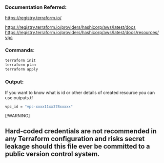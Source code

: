 ### Documentation Referred:

https://registry.terraform.io/

https://registry.terraform.io/providers/hashicorp/aws/latest/docs
https://registry.terraform.io/providers/hashicorp/aws/latest/docs/resources/vpc

### Commands:

```sh
terraform init
terraform plan
terraform apply
```

### Output:

If you want to know what is id or other details of created resource you can use outputs.tf

```sh
vpc_id = "vpc-xxxx11xx378xxxxx"
```

[!WARNING]

## Hard-coded credentials are not recommended in any Terraform configuration and risks secret leakage should this file ever be committed to a public version control system.
